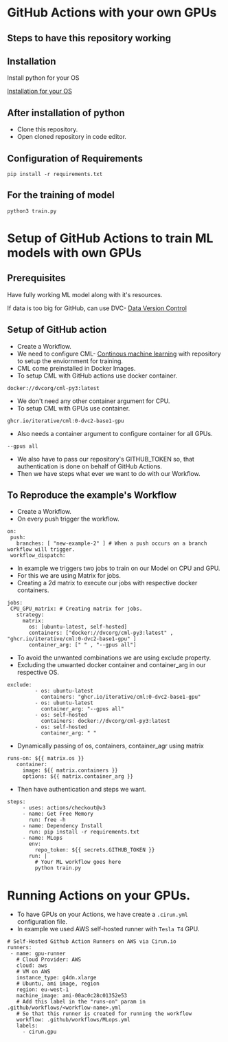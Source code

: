 # GitHub Actions with your own GPUs

## Steps to have this repository working

## Installation
Install python for your OS

[Installation for your OS](https://www.python.org/downloads/)

## After installation of python 
 - Clone this repository. 
 - Open cloned repository in code editor. 

## Configuration of Requirements
```
pip install -r requirements.txt
```
## For the training of model 
```
python3 train.py
```
# Setup of GitHub Actions to train ML models with own GPUs

## Prerequisites

Have fully working ML model along with it's resources.

If data is too big for GitHub, can use DVC- [Data Version Control](https://dvc.org/doc)

## Setup of GitHub action

- Create a Workflow.
- We need to configure CML- [Continous machine learning](https://github.com/iterative/cml#getting-started) with repository to setup the enviornment for training.
- CML come preinstalled in Docker Images.
- To setup CML with GitHub actions use docker container.
```
docker://dvcorg/cml-py3:latest
```
- We don't need any other container argument for CPU.
- To setup CML with GPUs use container.
```
ghcr.io/iterative/cml:0-dvc2-base1-gpu
```
- Also needs a container argument to configure container for all GPUs.
```
--gpus all
```
- We also have to pass our repository's GITHUB_TOKEN so, that authentication is done on behalf of GitHub Actions. 
- Then we have steps what ever we want to do with our Workflow.

## To Reproduce the example's Workflow

- Create a Workflow.
- On every push trigger the workflow.
```
on:
 push:
   branches: [ "new-example-2" ] # When a push occurs on a branch workflow will trigger.
 workflow_dispatch:
```

- In example we triggers two jobs to train on our Model on CPU and GPU.
- For this we are using Matrix for jobs.
- Creating a 2d matrix to execute our jobs with respective docker containers.
```
jobs:
 CPU_GPU_matrix: # Creating matrix for jobs.
   strategy:
     matrix:
       os: [ubuntu-latest, self-hosted]
       containers: ["docker://dvcorg/cml-py3:latest" , "ghcr.io/iterative/cml:0-dvc2-base1-gpu" ]
       container_arg: [" " , "--gpus all"]
```

- To avoid the unwanted combinations we are using exclude property.
- Excluding the unwanted docker container and container_arg in our respective OS.
```
exclude:
         - os: ubuntu-latest
           containers: "ghcr.io/iterative/cml:0-dvc2-base1-gpu"
         - os: ubuntu-latest
           container_arg: "--gpus all"
         - os: self-hosted
           containers: docker://dvcorg/cml-py3:latest
         - os: self-hosted
           container_arg: " "
```

- Dynamically passing of os, containers, container_agr using matrix
```
runs-on: ${{ matrix.os }}
   container:
     image: ${{ matrix.containers }}
     options: ${{ matrix.container_arg }}
```

- Then have authentication and steps we want.
```
steps:
     - uses: actions/checkout@v3
     - name: Get Free Memory
       run: free -h
     - name: Dependency Install
       run: pip install -r requirements.txt
     - name: MLops
       env:
         repo_token: ${{ secrets.GITHUB_TOKEN }}
       run: |
         # Your ML workflow goes here
         python train.py
```

# Running Actions on your GPUs.
- To have GPUs on your Actions, we have create a ```.cirun.yml``` configuration file.
- In example we used AWS self-hosted runner with ```Tesla T4``` GPU.
```
# Self-Hosted Github Action Runners on AWS via Cirun.io
runners:
 - name: gpu-runner
   # Cloud Provider: AWS
   cloud: aws
   # VM on AWS
   instance_type: g4dn.xlarge
   # Ubuntu, ami image, region
   region: eu-west-1
   machine_image: ami-00ac0c28c01352e53
   # Add this label in the "runs-on" param in .github/workflows/<workflow-name>.yml
   # So that this runner is created for running the workflow
   workflow: .github/workflows/MLops.yml
   labels:
     - cirun.gpu
```










